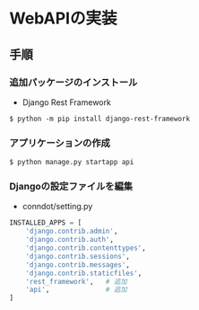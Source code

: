 # WebAPIの実装
## 手順
### 追加パッケージのインストール
- Django Rest Framework
```
$ python -m pip install django-rest-framework
```
### アプリケーションの作成
`$ python manage.py startapp api`

### Djangoの設定ファイルを編集
- conndot/setting.py
```python
INSTALLED_APPS = [
    'django.contrib.admin',
    'django.contrib.auth',
    'django.contrib.contenttypes',
    'django.contrib.sessions',
    'django.contrib.messages',
    'django.contrib.staticfiles',
    'rest_framework',   # 追加
    'api',              # 追加
]
```